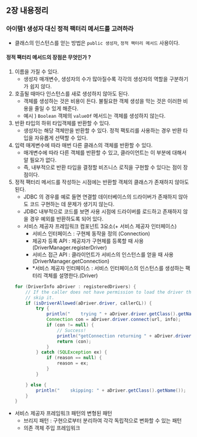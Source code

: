 ## 2장 내용정리

### 아이템1 생성자 대신 정적 팩터리 메서드를 고려하라
 - 클래스의 인스턴스를 얻는 방법은 `public 생성자`, `정적 팩터리 메서드` 사용이다.

#### 정적 팩터리 메서드의 장점은 무엇인가 ? 
 1. 이름을 가질 수 있다. 
    - 생성자 매개변수, 생성자의 수가 많아질수록 각각의 생성자의 역할을 구분하기가 쉽지 않다.
 2. 호출될 때마다 인스턴스를 새로 생성하지 않아도 된다.
    - 객체를 생성하는 것은 비용이 든다. 불필요한 객체 생성을 막는 것은 이러한 비용을 줄일 수 있게 해준다. 
    - 예시 ) `Boolean` 객체의 `valueOf` 메서드는 객체를 생성하지 않는다.
 3. 반환 타입의 하위 타입객체를 반환할 수 있다.
    - 생성자는 해당 객체만을 반환할 수 있다. 정적 팩토리를 사용하는 경우 반환 타입을 자유롭게 선택할 수 있다.
 4. 입력 매게변수에 따라 매번 다른 클래스의 객체를 반환할 수 있다.
    - 매개변수에 따라 다른 객체를 반환할 수 있고, 클라이언트는 이 부분에 대해서 알 필요가 없다. 
    - 즉, 내부적으로 반환 타입을 결정할 비즈니스 로직을 구현할 수 있다는 점이 장점이다.
 5. 정적 팩터리 메서드를 작성하는 시점에는 반환할 객체의 클래스가 존재하지 않아도 된다.
    - JDBC 의 경우를 예로 들면 연결할 데이터베이스의 드라이버가 존재하지 않아도 코드 구현하는 데 문제가 생기지 않는다. 
    - JDBC 내부적으로 코드를 보면 사용 시점에 드라이버를 로드하고 존재하지 않을 경우 예외를 반환하도록 되어 있다. 
    - 서비스 제공자 프레임워크 컴포넌트 3요소(+ 서비스 제공자 인터페이스)
        - 서비스 인터페이스 : 구현체 동작을 정의 (Connection)
        - 제공자 등록 API : 제공자가 구현체를 등록할 때 사용(DriverManager.registerDriver)
        - 서비스 접근 API : 클라이언트가 서비스의 인스턴스를 얻을 때 사용(DriverManager.getConnection)
        - *서비스 제공자 인터페이스 : 서비스 인터페이스의 인스턴스를 생성하는 팩터리 객체를 설명한다.(Driver)
    ```java
    for (DriverInfo aDriver : registeredDrivers) {
        // If the caller does not have permission to load the driver then
        // skip it.
        if (isDriverAllowed(aDriver.driver, callerCL)) {
            try {
                println("    trying " + aDriver.driver.getClass().getName());
                Connection con = aDriver.driver.connect(url, info);
                if (con != null) {
                    // Success!
                    println("getConnection returning " + aDriver.driver.getClass().getName());
                    return (con);
                }
            } catch (SQLException ex) {
                if (reason == null) {
                    reason = ex;
                }
            }

        } else {
            println("    skipping: " + aDriver.getClass().getName());
        }
    }
   - 서비스 제공자 프레임워크 패턴의 변형된 패턴
     - 브리지 패턴 : 구현으로부터 분리하여 각각 독립적으로 변화할 수 있는 패턴
     - 의존 객체 주입 프레임워크